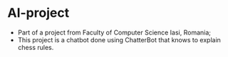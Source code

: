 # AI-project

* Part of a project from Faculty of Computer Science Iasi, Romania;
* This project is a chatbot done using ChatterBot that knows to explain chess rules.
